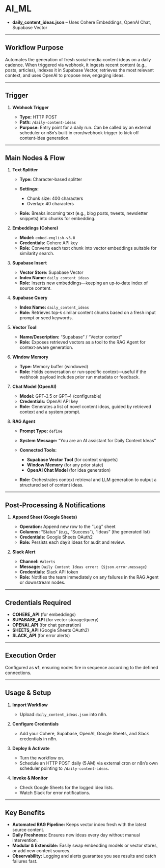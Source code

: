 # AI\_ML

* **daily\_content\_ideas.json** – Uses Cohere Embeddings, OpenAI Chat, Supabase Vector

---

## Workflow Purpose

Automates the generation of fresh social‑media content ideas on a daily cadence. When triggered via webhook, it ingests recent content (e.g., posts, articles), indexes it in Supabase Vector, retrieves the most relevant context, and uses OpenAI to propose new, engaging ideas.

---

## Trigger

1. **Webhook Trigger**

   * **Type:** HTTP POST
   * **Path:** `/daily-content-ideas`
   * **Purpose:** Entry point for a daily run. Can be called by an external scheduler or n8n’s built‑in cron/webhook trigger to kick off content‑idea generation.

---

## Main Nodes & Flow

1. **Text Splitter**

   * **Type:** Character‑based splitter
   * **Settings:**

     * Chunk size: 400 characters
     * Overlap: 40 characters
   * **Role:** Breaks incoming text (e.g., blog posts, tweets, newsletter snippets) into chunks for embedding.

2. **Embeddings (Cohere)**

   * **Model:** `embed-english-v3.0`
   * **Credentials:** Cohere API key
   * **Role:** Converts each text chunk into vector embeddings suitable for similarity search.

3. **Supabase Insert**

   * **Vector Store:** Supabase Vector
   * **Index Name:** `daily_content_ideas`
   * **Role:** Inserts new embeddings—keeping an up‐to‐date index of source content.

4. **Supabase Query**

   * **Index Name:** `daily_content_ideas`
   * **Role:** Retrieves top‑k similar content chunks based on a fresh input prompt or seed keywords.

5. **Vector Tool**

   * **Name/Description:** “Supabase” / “Vector context”
   * **Role:** Exposes retrieved vectors as a tool to the RAG Agent for context‑aware generation.

6. **Window Memory**

   * **Type:** Memory buffer (windowed)
   * **Role:** Holds conversation or run‑specific context—useful if the webhook payload includes prior run metadata or feedback.

7. **Chat Model (OpenAI)**

   * **Model:** GPT‑3.5 or GPT‑4 (configurable)
   * **Credentials:** OpenAI API key
   * **Role:** Generates a list of novel content ideas, guided by retrieved context and a system prompt.

8. **RAG Agent**

   * **Prompt Type:** `define`
   * **System Message:** “You are an AI assistant for Daily Content Ideas”
   * **Connected Tools:**

     * **Supabase Vector Tool** (for context snippets)
     * **Window Memory** (for any prior state)
     * **OpenAI Chat Model** (for idea generation)
   * **Role:** Orchestrates context retrieval and LLM generation to output a structured set of content ideas.

---

## Post‑Processing & Notifications

1. **Append Sheet (Google Sheets)**

   * **Operation:** Append new row to the “Log” sheet
   * **Columns:** “Status” (e.g., “Success”), “Ideas” (the generated list)
   * **Credentials:** Google Sheets OAuth2
   * **Role:** Persists each day’s ideas for audit and review.

2. **Slack Alert**

   * **Channel:** `#alerts`
   * **Message:** `Daily Content Ideas error: {$json.error.message}`
   * **Credentials:** Slack API token
   * **Role:** Notifies the team immediately on any failures in the RAG Agent or downstream nodes.

---

## Credentials Required

* **COHERE\_API** (for embeddings)
* **SUPABASE\_API** (for vector storage/query)
* **OPENAI\_API** (for chat generation)
* **SHEETS\_API** (Google Sheets OAuth2)
* **SLACK\_API** (for error alerts)

---

## Execution Order

Configured as **v1**, ensuring nodes fire in sequence according to the defined connections.

---

## Usage & Setup

1. **Import Workflow**

   * Upload `daily_content_ideas.json` into n8n.
2. **Configure Credentials**

   * Add your Cohere, Supabase, OpenAI, Google Sheets, and Slack credentials in n8n.
3. **Deploy & Activate**

   * Turn the workflow on.
   * Schedule an HTTP POST daily (5 AM) via external cron or n8n’s own scheduler pointing to `/daily-content-ideas`.
4. **Invoke & Monitor**

   * Check Google Sheets for the logged idea lists.
   * Watch Slack for error notifications.

---

## Key Benefits

* **Automated RAG Pipeline:** Keeps vector index fresh with the latest source content.
* **Daily Freshness:** Ensures new ideas every day without manual intervention.
* **Modular & Extensible:** Easily swap embedding models or vector stores, or add new content sources.
* **Observability:** Logging and alerts guarantee you see results and catch failures fast.
